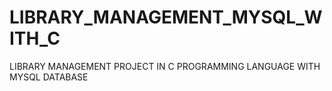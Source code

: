 # LIBRARY_MANAGEMENT_MYSQL_WITH_C
LIBRARY MANAGEMENT PROJECT IN C PROGRAMMING LANGUAGE WITH MYSQL DATABASE
